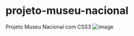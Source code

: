 # projeto-museu-nacional
Projeto Museu Nacional com CSS3
![image](https://github.com/MasuetASF/projeto-museu-nacional/assets/128169979/33b060ae-367e-43da-ba70-4a32fa5f5ac9)
